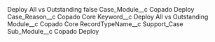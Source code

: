 <?xml version="1.0" encoding="UTF-8"?>
<CustomMetadata xmlns="http://soap.sforce.com/2006/04/metadata" xmlns:xsi="http://www.w3.org/2001/XMLSchema-instance" xmlns:xsd="http://www.w3.org/2001/XMLSchema">
    <label>Deploy All vs Outstanding</label>
    <protected>false</protected>
    <values>
        <field>Case_Module__c</field>
        <value xsi:type="xsd:string">Copado Deploy</value>
    </values>
    <values>
        <field>Case_Reason__c</field>
        <value xsi:type="xsd:string">Copado Core</value>
    </values>
    <values>
        <field>Keyword__c</field>
        <value xsi:type="xsd:string">Deploy All vs Outstanding</value>
    </values>
    <values>
        <field>Module__c</field>
        <value xsi:type="xsd:string">Copado Core</value>
    </values>
    <values>
        <field>RecordTypeName__c</field>
        <value xsi:type="xsd:string">Support_Case</value>
    </values>
    <values>
        <field>Sub_Module__c</field>
        <value xsi:type="xsd:string">Copado Deploy</value>
    </values>
</CustomMetadata>
